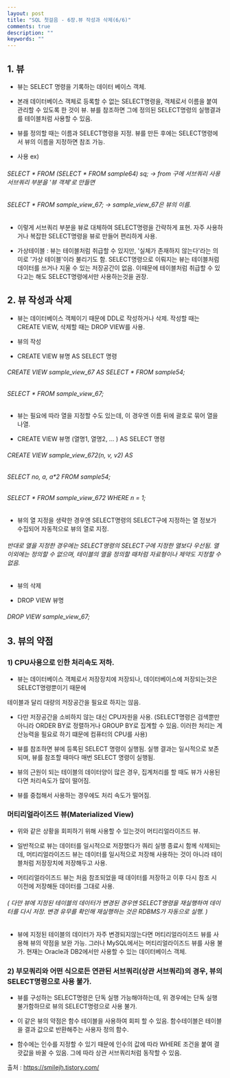 ```yaml
---
layout: post
title: "SQL 첫걸음 - 6장.뷰 작성과 삭제(6/6)" 
comments: true
description: ""
keywords: ""
---
```


## 1. 뷰

- 뷰는 SELECT 명령을 기록하는 데이터 베이스 객체.

- 본래 데이터베이스 객체로 등록할 수 없는 SELECT명령을, 객체로서 이름을 붙여 관리할 수 있도록 한 것이 뷰. 뷰를 참조하면 그에 정의된 SELECT명령의 실행결과를 테이블처럼 사용할 수 있음. 

- 뷰를 정의할 때는 이름과 SELECT명령을 지정. 뷰를 만든 후에는 SELECT명령에서 뷰의 이름을 지정하면 참조 가능.



- 사용 ex) 

 ###### SELECT * FROM (SELECT * FROM sample64) sq;   -> from 구에 서브쿼리 사용 서브쿼리 부분을 '뷰 객체'로 만들면 

 ###### SELECT * FROM sample_view_67;  -> sample_view_67은 뷰의 이름. 

- 이렇게 서브쿼리 부분을 뷰로 대체하여 SELECT명령을 간략하게 표현. 자주 사용하거나 복잡한 SELECT명령을 뷰로 만들어 편리하게 사용.

- 가상테이블 : 뷰는 테이블처럼 취급할 수 있지만, '실체가 존재하지 않는다'라는 의미로 '가상 테이블'이라 불리기도 함. SELECT명령으로 이뤄지는 뷰는 테이블처럼 데이터를 쓰거나 지울 수 있는 저장공간이 없음. 이때문에 테이블처럼 취급할 수 있다고는 해도 SELECT명령에서만 사용하는것을 권장. 


## 2. 뷰 작성과 삭제

- 뷰는 데이터베이스 객체이기 때문에 DDL로 작성하거나 삭제. 작성할 때는 CREATE VIEW, 삭제할 때는 DROP VIEW를 사용.

- 뷰의 작성

- CREATE VIEW 뷰명 AS SELECT 명령

###### CREATE VIEW sample_view_67 AS SELECT * FROM sample54;

###### SELECT * FROM sample_view_67;

- 뷰는 필요에 따라 열을 지정할 수도 있는데, 이 경우엔 이름 뒤에 괄호로 묶어 열을 나열. 

- CREATE VIEW 뷰명 (열명1, 열명2, ... ) AS SELECT 명령 

###### CREATE VIEW sample_view_672(n, v, v2) AS 

###### SELECT no, a, a*2 FROM sample54;

###### SELECT * FROM sample_view_672 WHERE n = 1; 

- 뷰의 열 지정을 생략한 경우엔 SELECT명령의 SELECT구에 지정하는 열 정보가 수집되어 자동적으로 뷰의 열로 지정.

###### 반대로 열을 지정한 경우에는 SELECT명령의 SELECT구에 지정한 열보다 우선됨. 열 이외에는 정의할 수 없으며, 테이블의 열을 정의할 때처럼 자료형이나 제약도 지정할 수 없음.


- 뷰의 삭제 

- DROP VIEW 뷰명

###### DROP VIEW sample_view_67;


## 3. 뷰의 약점

### 1) CPU사용으로 인한 처리속도 저하.

- 뷰는 데이터베이스 객체로서 저장장치에 저장되나, 데이터베이스에 저장되는것은 SELECT명령뿐이기 때문에 

테이블과 달리 대량의 저장공간을 필요로 하지는 않음. 

- 다만 저장공간을 소비하지 않는 대신 CPU자원을 사용. (SELECT명령은 검색뿐만 아니라 ORDER BY로 정렬하거나 GROUP BY로 집계할 수 있음. 이러한 처리는 계산능력을 필요로 하기 떄문에 컴퓨터의 CPU를 사용) 

- 뷰를 참조하면 뷰에 등록된 SELECT 명령이 실행됨. 실행 결과는 일시적으로 보존되며, 뷰를 참조할 때마다 매번 SELECT 명령이 실행됨. 

- 뷰의 근원이 되는 테이블의 데이터양이 많은 경우, 집계처리를 할 때도 뷰가 사용된다면 처리속도가 많이 떨어짐. 

- 뷰를 중첩해서 사용하는 경우에도 처리 속도가 떨어짐. 


### 머티리얼라이즈드 뷰(Materialized View) 

- 위와 같은 상황을 회피하기 위해 사용할 수 있는것이 머티리얼라이즈드 뷰.  

- 일반적으로 뷰는 데이터를 일시적으로 저장했다가 쿼리 실행 종료시 함께 삭제되는데, 머티리얼라이즈드 뷰는 데이터를 일시적으로 저장해 사용하는 것이 아니라 테이블처럼 저장장치에 저장해두고 사용. 

- 머티리얼라이즈드 뷰는 처음 참조되었을 때 데이터를 저장하고 이후 다시 참조 시 이전에 저장해둔 데이터를 그대로 사용. 

###### ( 다만 뷰에 지정된 테이블의 데이터가 변경된 경우엔 SELECT명령을 재실행하여 데이터를 다시 저장. 변경 유무를 확인해 재실행하는 것은 RDBMS가 자동으로 실행. ) 

- 뷰에 지정된 테이블의 데이터가 자주 변경되지않는다면 머티리얼라이즈드 뷰를 사용해 뷰의 약점을 보완 가능. 그러나 MySQL에서는 머티리얼라이즈드 뷰를 사용 불가. 현재는 Oracle과 DB2에서만 사용할 수 있는 데이터베이스 객체. 

### 2) 부모쿼리와 어떤 식으로든 연관된 서브쿼리(상관 서브쿼리)의 경우, 뷰의 SELECT명령으로 사용 불가. 

- 뷰를 구성하는 SELECT명령은 단독 실행 가능해야하는데,  위 경우에는 단독 실행 불가함하므로 뷰의 SELECT명령으로 사용 불가. 

- 이 같은 뷰의 약점은 함수 테이블을 사용하여 회피 할 수 있음. 함수테이블은 테이블을 결과 값으로 반환해주는 사용자 정의 함수.

- 함수에는 인수를 지정할 수 있기 때문에 인수의 값에 따라 WHERE 조건을 붙여 결괏값을 바꿀 수 있음. 그에 따라 상관 서브쿼리처럼 동작할 수 있음. 


출처 : https://smilejh.tistory.com/